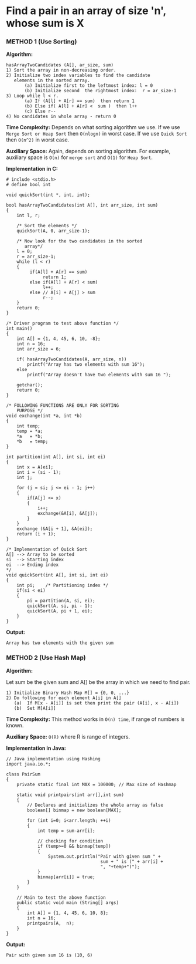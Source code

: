 # Find a pair in an array of size 'n', whose sum is X

### METHOD 1 (Use Sorting)

**Algorithm:**

```
hasArrayTwoCandidates (A[], ar_size, sum)
1) Sort the array in non-decreasing order.
2) Initialize two index variables to find the candidate 
   elements in the sorted array.
       (a) Initialize first to the leftmost index: l = 0
       (b) Initialize second  the rightmost index:  r = ar_size-1
3) Loop while l < r.
       (a) If (A[l] + A[r] == sum)  then return 1
       (b) Else if( A[l] + A[r] <  sum )  then l++
       (c) Else r--    
4) No candidates in whole array - return 0
```

**Time Complexity:** Depends on what sorting algorithm we use. If we use `Merge Sort or Heap Sort` then `O(nlogn)` in worst case. If we use `Quick Sort` then `O(n^2)` in worst case.

**Auxiliary Space:** Again, depends on sorting algorithm. For example, auxiliary space is `O(n)` for `merge sort` and `O(1)` for `Heap Sort`.

**Implementation in C:**

```
# include <stdio.h>
# define bool int
 
void quickSort(int *, int, int);
 
bool hasArrayTwoCandidates(int A[], int arr_size, int sum)
{
    int l, r;
 
    /* Sort the elements */
    quickSort(A, 0, arr_size-1);
 
    /* Now look for the two candidates in the sorted 
       array*/
    l = 0;
    r = arr_size-1; 
    while (l < r)
    {
         if(A[l] + A[r] == sum)
              return 1; 
         else if(A[l] + A[r] < sum)
              l++;
         else // A[i] + A[j] > sum
              r--;
    }    
    return 0;
}
 
/* Driver program to test above function */
int main()
{
    int A[] = {1, 4, 45, 6, 10, -8};
    int n = 16;
    int arr_size = 6;
    
    if( hasArrayTwoCandidates(A, arr_size, n))
        printf("Array has two elements with sum 16");
    else
        printf("Array doesn't have two elements with sum 16 ");
 
    getchar();
    return 0;
}
 
/* FOLLOWING FUNCTIONS ARE ONLY FOR SORTING 
    PURPOSE */
void exchange(int *a, int *b)
{
    int temp;
    temp = *a;
    *a   = *b;
    *b   = temp;
}
 
int partition(int A[], int si, int ei)
{
    int x = A[ei];
    int i = (si - 1);
    int j;
 
    for (j = si; j <= ei - 1; j++)
    {
        if(A[j] <= x)
        {
            i++;
            exchange(&A[i], &A[j]);
        }
    }
    exchange (&A[i + 1], &A[ei]);
    return (i + 1);
}
 
/* Implementation of Quick Sort
A[] --> Array to be sorted
si  --> Starting index
ei  --> Ending index
*/
void quickSort(int A[], int si, int ei)
{
    int pi;    /* Partitioning index */
    if(si < ei)
    {
        pi = partition(A, si, ei);
        quickSort(A, si, pi - 1);
        quickSort(A, pi + 1, ei);
    }
}
```

**Output:**

```
Array has two elements with the given sum
```

### METHOD 2 (Use Hash Map)

**Algorithm:**

Let sum be the given sum and A[] be the array in which we need to find pair.

```
1) Initialize Binary Hash Map M[] = {0, 0, ...}
2) Do following for each element A[i] in A[]
   (a)	If M[x - A[i]] is set then print the pair (A[i], x - A[i])
   (b)	Set M[A[i]]
```

**Time Complexity:** This method works in `O(n) time`, if range of numbers is known.

**Auxiliary Space:** `O(R)` where R is range of integers.

**Implementation in Java:**

```
// Java implementation using Hashing
import java.io.*;
 
class PairSum
{
    private static final int MAX = 100000; // Max size of Hashmap
 
    static void printpairs(int arr[],int sum)
    {
        // Declares and initializes the whole array as false
        boolean[] binmap = new boolean[MAX];
 
        for (int i=0; i<arr.length; ++i)
        {
            int temp = sum-arr[i];
 
            // checking for condition
            if (temp>=0 && binmap[temp])
            {
                System.out.println("Pair with given sum " +
                                    sum + " is (" + arr[i] +
                                    ", "+temp+")");
            }
            binmap[arr[i]] = true;
        }
    }
 
    // Main to test the above function
    public static void main (String[] args)
    {
        int A[] = {1, 4, 45, 6, 10, 8};
        int n = 16;
        printpairs(A,  n);
    }
}
```

**Output:**

```
Pair with given sum 16 is (10, 6)
```